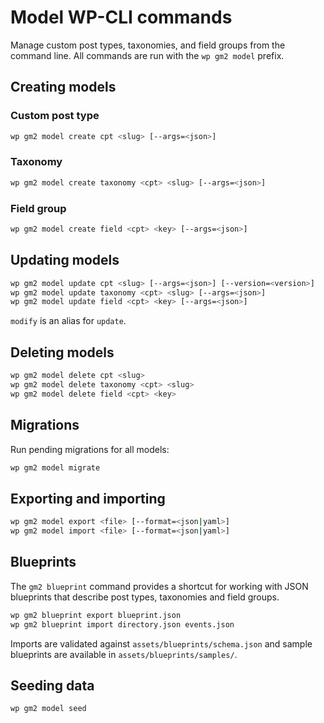 # Model WP-CLI commands

Manage custom post types, taxonomies, and field groups from the command line.
All commands are run with the `wp gm2 model` prefix.

## Creating models

### Custom post type

```bash
wp gm2 model create cpt <slug> [--args=<json>]
```

### Taxonomy

```bash
wp gm2 model create taxonomy <cpt> <slug> [--args=<json>]
```

### Field group

```bash
wp gm2 model create field <cpt> <key> [--args=<json>]
```

## Updating models

```bash
wp gm2 model update cpt <slug> [--args=<json>] [--version=<version>]
wp gm2 model update taxonomy <cpt> <slug> [--args=<json>]
wp gm2 model update field <cpt> <key> [--args=<json>]
```

`modify` is an alias for `update`.

## Deleting models

```bash
wp gm2 model delete cpt <slug>
wp gm2 model delete taxonomy <cpt> <slug>
wp gm2 model delete field <cpt> <key>
```

## Migrations

Run pending migrations for all models:

```bash
wp gm2 model migrate
```

## Exporting and importing

```bash
wp gm2 model export <file> [--format=<json|yaml>]
wp gm2 model import <file> [--format=<json|yaml>]
```

## Blueprints

The `gm2 blueprint` command provides a shortcut for working with JSON blueprints that describe post types, taxonomies and field groups.

```bash
wp gm2 blueprint export blueprint.json
wp gm2 blueprint import directory.json events.json
```

Imports are validated against `assets/blueprints/schema.json` and sample blueprints are available in `assets/blueprints/samples/`.

## Seeding data

```bash
wp gm2 model seed
```
